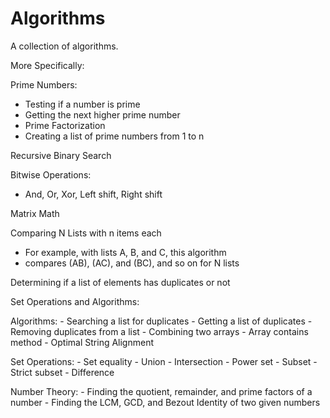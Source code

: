 # Algorithms

A collection of algorithms.

More Specifically:

  Prime Numbers:
  - Testing if a number is prime
  - Getting the next higher prime number
  - Prime Factorization
  - Creating a list of prime numbers from 1 to n
  
  Recursive Binary Search
  
  Bitwise Operations:
  - And, Or, Xor, Left shift, Right shift
  
  Matrix Math
  
  Comparing N Lists with n items each
  - For example, with lists A, B, and C, this algorithm 
  - compares (AB), (AC), and (BC), and so on for N lists
  
  Determining if a list of elements has duplicates or not
  
  Set Operations and Algorithms:
    
   Algorithms:
     - Searching a list for duplicates 
     - Getting a list of duplicates 
     - Removing duplicates from a list
     - Combining two arrays 
     - Array contains method
     - Optimal String Alignment
   
   Set Operations:
     - Set equality
     - Union 
     - Intersection
     - Power set 
     - Subset 
     - Strict subset 
     - Difference 
   
   Number Theory:
     - Finding the quotient, remainder, and prime factors of a number
     - Finding the LCM, GCD, and Bezout Identity of two given numbers

